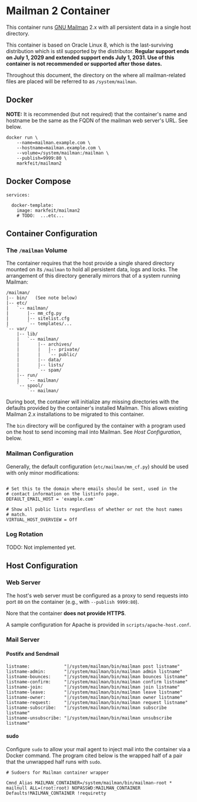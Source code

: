 # Mailman 2 Container

This container runs [GNU Mailman](https://list.org/) 2.x with all
persistent data in a single host directory.

This container is based on Oracle Linux 8, which is the last-surviving
distribution which is stil supported by the distributor.  **Regular
support ends on July 1, 2029 and extended support ends July 1, 2031.
Use of this container is not recommended or supported after those
dates.**

Throughout this document, the directory on the where all
mailman-related files are placed will be referred to as
`/system/mailman`.


## Docker

**NOTE:** It is recommended (but not required) that the container's
   name and hostname be the same as the FQDN of the mailman web
   server's URL.  See below.  <!-- TODO: Link. -->

```
docker run \
    --name=mailman.example.com \
    --hostname=mailman.example.com \
    --volume=/system/mailman:/mailman \
    --publish=9999:80 \
    markfeit/mailman2
```

## Docker Compose

```
services:

  docker-template:
    image: markfeit/mailman2
    # TODO:  ...etc...
```

## Container Configuration

### The `/mailman` Volume

The container requires that the host provide a single shared directory
mounted on its `/mailman` to hold all persistent data, logs and locks.
The arrangement of this directory generally mirrors that of a system
running Mailman:

```
/mailman/
|-- bin/   (See note below)
|-- etc/
|   `-- mailman/
|       |-- mm_cfg.py
|       |-- sitelist.cfg
|       `-- templates/...
`-- var/
    |-- lib/
    |   `-- mailman/
    |       |-- archives/
    |       |   |-- private/
    |       |   `-- public/
    |       |-- data/
    |       |-- lists/
    |       `-- spam/
    |-- run/
    |   `-- mailman/
    `-- spool/
        `-- mailman/
```

During boot, the container will initialize any missing directories
with the defaults provided by the container's installed Mailman.  This
allows existing Mailman 2.x installations to be migrated to this
container.

The `bin` directory will be configured by the container with a program
used on the host to send incoming mail into Mailman.  See _Host
Configuration_, below.  <!-- TODO: Link. -->


### Mailman Configuration

Generally, the default configuration (`etc/mailman/mm_cf.py`) should
be used with only minor modifications:

```

# Set this to the domain where emails should be sent, used in the
# contact information on the listinfo page.
DEFAULT_EMAIL_HOST = 'example.com'

# Show all public lists regardless of whether or not the host names
# match.
VIRTUAL_HOST_OVERVIEW = Off
```

### Log Rotation

TODO: Not implemented yet.

## Host Configuration

### Web Server

The host's web server must be configured as a proxy to send requests
into port `80` on the container (e.g., with `--publish 9999:80`).

Nore that the container **does not provide HTTPS**.

A sample configuration for Apache is provided in
`scripts/apache-host.conf`.

### Mail Server

#### Postifx and Sendmail

```
listname:             "|/system/mailman/bin/mailman post listname"
listname-admin:       "|/system/mailman/bin/mailman admin listname"
listname-bounces:     "|/system/mailman/bin/mailman bounces listname"
listname-confirm:     "|/system/mailman/bin/mailman confirm listname"
listname-join:        "|/system/mailman/bin/mailman join listname"
listname-leave:       "|/system/mailman/bin/mailman leave listname"
listname-owner:       "|/system/mailman/bin/mailman owner listname"
listname-request:     "|/system/mailman/bin/mailman request listname"
listname-subscribe:   "|/system/mailman/bin/mailman subscribe listname"
listname-unsubscribe: "|/system/mailman/bin/mailman unsubscribe listname"
```

#### sudo

Configure `sudo` to allow your mail agent to inject mail into the
container via a Docker command.  The program cited below is the
wrapped half of a pair that the unwrapped half runs with `sudo`.

```
# Sudoers for Mailman container wrapper

Cmnd_Alias MAILMAN_CONTAINER=/system/mailman/bin/mailman-root *
mailnull ALL=(root:root) NOPASSWD:MAILMAN_CONTAINER
Defaults!MAILMAN_CONTAINER !requiretty
```
